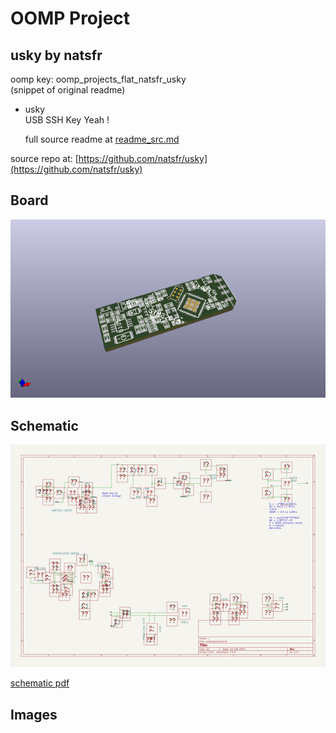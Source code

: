# OOMP Project  
## usky  by natsfr  
  
oomp key: oomp_projects_flat_natsfr_usky  
(snippet of original readme)  
  
- usky  
USB SSH Key Yeah !  
  
  full source readme at [readme_src.md](readme_src.md)  
  
source repo at: [https://github.com/natsfr/usky](https://github.com/natsfr/usky)  
## Board  
  
[![working_3d.png](working_3d_600.png)](working_3d.png)  
## Schematic  
  
[![working_schematic.png](working_schematic_600.png)](working_schematic.png)  
  
[schematic pdf](working_schematic.pdf)  
## Images  
